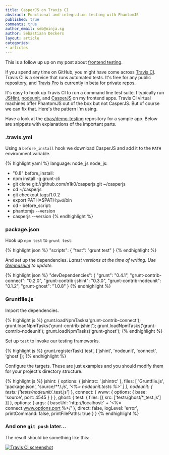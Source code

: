 ```yaml
---
title: CasperJS on Travis CI
abstract: Functional and integration testing with PhantomJS
published: true
comments: true
author_email: seb@ninja.sg
author: Sebastiaan Deckers
layout: article
categories:
- articles
---
```


This is a follow up up on my post about [frontend testing](/frontend-testing/).

If you spend any time on GitHub, you might have come across [Travis CI](https://travis-ci.org/). Travis CI is a service that runs automated tests. It's free for any public repository, and [Travis Pro](http://travis-ci.com/) is currently in beta for private repos.

It's easy to hook up Travis CI to run a command line test suite. I typically run [JSHint](http://jshint.com/), [nodeunit](https://github.com/caolan/nodeunit), and [CasperJS](http://casperjs.org/) on my frontend apps. Travis CI virtual machines offer PhantomJS out of the box but not CasperJS. But of course we can fix that. Here's the pattern I'm using.

Have a look at the [cbas/demo-testing](https://github.com/cbas/demo-testing) repository for a sample app. Below are snippets with explanations of the important parts.

### .travis.yml

Using a `before_install` hook we download CasperJS and add it to the `PATH` environment variable.

{% highlight yaml %}
language: node_js
node_js:
  - "0.8"
before_install:
  - npm install -g grunt-cli
  - git clone git://github.com/n1k0/casperjs.git ~/casperjs
  - cd ~/casperjs
  - git checkout tags/1.0.2
  - export PATH=$PATH:`pwd`/bin
  - cd -
before_script:
  - phantomjs --version
  - casperjs --version
{% endhighlight %}

### package.json

Hook up `npm test` to `grunt test`:

{% highlight json %}
"scripts": {
	"test": "grunt test"
}
{% endhighlight %}

And set up the dependencies. *Latest versions at the time of writing. Use [Gemnasium](https://gemnasium.com/) to update.*

{% highlight json %}
"devDependencies": {
	"grunt": "0.4.1",
	"grunt-contrib-connect": "0.2.0",
	"grunt-contrib-jshint": "0.3.0",
	"grunt-contrib-nodeunit": "0.1.2",
	"grunt-ghost": "1.0.8"
}
{% endhighlight %}

### Gruntfile.js

Import the dependencies.

{% highlight js %}
grunt.loadNpmTasks('grunt-contrib-connect');
grunt.loadNpmTasks('grunt-contrib-jshint');
grunt.loadNpmTasks('grunt-contrib-nodeunit');
grunt.loadNpmTasks('grunt-ghost');
{% endhighlight %}

Set up `test` to invoke our testing frameworks.

{% highlight js %}
grunt.registerTask('test', ['jshint', 'nodeunit', 'connect', 'ghost']);
{% endhighlight %}

Configure the targets. These are just examples and you should modify them for your project's directory structure.

{% highlight js %}
jshint: {
	options: {
		jshintrc: '.jshintrc'
	},
	files: [
		'Gruntfile.js',
		'package.json',
		'source/**/*.js',
		'<%= nodeunit.tests %>'
	]
},
nodeunit: {
	tests: ['tests/nodeunit/*_test.js']
},
connect: {
	www: {
		options: {
			base: 'source',
			port: 4545
		}
	}
},
ghost: {
	test: {
		files: [{
			src: ['tests/ghost/*_test.js']
		}]
	},
	options: {
		args: {
			baseUrl: 'http://localhost:' +
				'<%= connect.www.options.port %>/'
		},
		direct: false,
		logLevel: 'error',
		printCommand: false,
		printFilePaths: true
	}
}
{% endhighlight %}

### And one `git push` later...

The result should be something like this:

[![Travis CI screenshot](http://i.imgur.com/69GcHhe.png)](https://travis-ci.org/cbas/demo-testing/builds/5976986)
